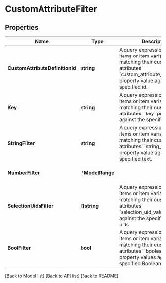# CustomAttributeFilter

## Properties
Name | Type | Description | Notes
------------ | ------------- | ------------- | -------------
**CustomAttributeDefinitionId** | **string** | A query expression to filter items or item variations by matching their custom attributes&#x27; &#x60;custom_attribute_definition_id&#x60; property value against the the specified id. | [optional] [default to null]
**Key** | **string** | A query expression to filter items or item variations by matching their custom attributes&#x27; &#x60;key&#x60; property value against the specified key. | [optional] [default to null]
**StringFilter** | **string** | A query expression to filter items or item variations by matching their custom attributes&#x27; &#x60;string_value&#x60;  property value against the specified text. | [optional] [default to null]
**NumberFilter** | [***ModelRange**](Range.md) |  | [optional] [default to null]
**SelectionUidsFilter** | **[]string** | A query expression to filter items or item variations by matching  their custom attributes&#x27; &#x60;selection_uid_values&#x60; values against the specified selection uids. | [optional] [default to null]
**BoolFilter** | **bool** | A query expression to filter items or item variations by matching their custom attributes&#x27; &#x60;boolean_value&#x60; property values against the specified Boolean expression. | [optional] [default to null]

[[Back to Model list]](../README.md#documentation-for-models) [[Back to API list]](../README.md#documentation-for-api-endpoints) [[Back to README]](../README.md)

